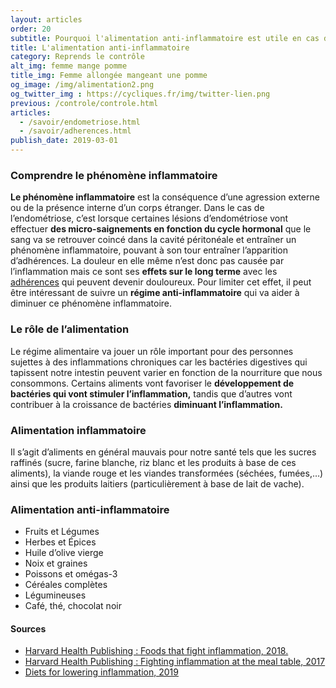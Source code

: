 ```yaml
---
layout: articles
order: 20
subtitle: Pourquoi l'alimentation anti-inflammatoire est utile en cas d'endométriose.
title: L'alimentation anti-inflammatoire
category: Reprends le contrôle
alt_img: femme mange pomme
title_img: Femme allongée mangeant une pomme
og_image: /img/alimentation2.png
og_twitter_img : https://cycliques.fr/img/twitter-lien.png
previous: /controle/controle.html
articles:
  - /savoir/endometriose.html
  - /savoir/adherences.html
publish_date: 2019-03-01
---
```


### Comprendre le phénomène inflammatoire
**Le phénomène inflammatoire** est la conséquence d’une agression externe ou de la présence interne d’un corps étranger. Dans le cas de l’endométriose, c’est lorsque certaines lésions d’endométriose vont effectuer **des micro-saignements en fonction du cycle hormonal** que le sang va se retrouver coincé dans la cavité péritonéale et entraîner un phénomène inflammatoire, pouvant à son tour entraîner l’apparition d’adhérences.
La douleur en elle même n’est donc pas causée par l’inflammation mais ce sont ses **effets sur le long terme** avec les <a href="/savoir/adherences.html" class="link">adhérences</a> qui peuvent devenir douloureux. Pour limiter cet effet, il peut être intéressant de suivre un **régime anti-inflammatoire** qui va aider à diminuer ce phénomène inflammatoire.

### Le rôle de l’alimentation
Le régime alimentaire va jouer un rôle important pour des personnes sujettes à des inflammations chroniques car les bactéries digestives qui tapissent notre intestin peuvent varier en fonction de la nourriture que nous consommons. Certains aliments vont favoriser le **développement de bactéries qui vont stimuler l’inflammation,** tandis que d’autres vont contribuer à la croissance de bactéries **diminuant l’inflammation.**
### Alimentation inflammatoire
Il s’agit d’aliments en général mauvais pour notre santé tels que les sucres raffinés (sucre, farine blanche, riz blanc et les produits à base de ces aliments), la viande rouge et les viandes transformées (séchées, fumées,…) ainsi que les produits laitiers (particulièrement à base de lait de vache).
### Alimentation anti-inflammatoire
<ul>
  <li class="list">Fruits et Légumes</li>
  <li class="list">Herbes et Épices</li>
  <li class="list">Huile d’olive vierge</li>
  <li class="list">Noix et graines</li>
  <li class="list">Poissons et omégas-3</li>
  <li class="list">Céréales complètes</li>
  <li class="list">Légumineuses</li>
  <li class="list">Café, thé, chocolat noir</li>
</ul>
<div class="col-sm-10 offset-sm-1 sources">
  <h4>Sources</h4>
  <ul class="ul-list">
    <li class="list"><a href="https://www.health.harvard.edu/staying-healthy/foods-that-fight-inflammation">Harvard Health Publishing : Foods that fight inflammation, 2018.</a></li>
    <li class="list"><a href="https://www.health.harvard.edu/healthy-eating/fighting-inflammation-at-the-meal-table">Harvard Health Publishing : Fighting inflammation at the meal table, 2017</a></li>
    <li class="list"><a href="https://www.aarp.org/health/conditions-treatments/info-2019/diets-for-lowering-inflammation.html">Diets for lowering inflammation, 2019</a></li>
  </ul>
</div>
